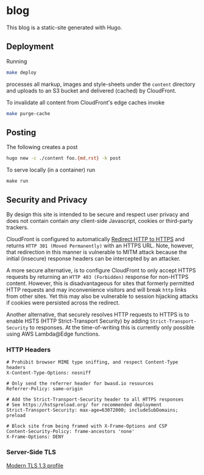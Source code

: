 # blog

This blog is a static-site generated with Hugo.

## Deployment

Running
```sh
make deploy
```
processes all markup, images and style-sheets under the `content`
directory and uploads to an S3 bucket and delivered (cached) by
CloudFront.

To invalidate all content from CloudFront's edge caches invoke
```sh
make purge-cache
```

## Posting

The following creates a post
```sh
hugo new -c ./content foo.{md,rst} -k post
```

To serve locally (in a container) run
```
make run
```

## Security and Privacy

By design this site is intended to be secure and respect user privacy
and does not contain contain  _any_ client-side Javascript, cookies or
third-party trackers.

CloudFront is configured to automatically [Redirect HTTP to
HTTPS](https://docs.aws.amazon.com/AmazonCloudFront/latest/DeveloperGuide/using-https-cloudfront-to-s3-origin.html)
and returns `HTTP 301 (Moved Permanently)` with an HTTPS URL. Note,
however, that redirection in this manner is vulnerable to MITM attack
because the initial (insecure) response headers can be intercepted by an
attacker.

A more secure alternative, is to configure CloudFront to only accept
HTTPS requests by returning an `HTTP 403 (Forbidden)` response for
non-HTTPS content. However, this is disadvantageous for sites that
formerly permitted HTTP requests and may inconvenience visitors and will
break `http` links from other sites. Yet this may also be vulnerable to
session hijacking attacks if cookies were persisted across the redirect.

Another alternative, that securely resolves HTTP requests to HTTPS is to
enable HSTS (HTTP Strict-Transport Security) by adding
`Strict-Transport-Security` to responses. At the time-of-writing this is
currently only possible using AWS Lambda@Edge functions.

### HTTP Headers

```
# Prohibit browser MIME type sniffing, and respect Content-Type headers
X-Content-Type-Options: nosniff

# Only send the referrer header for bwasd.io resources
Referrer-Policy: same-origin

# Add the Strict-Transport-Security header to all HTTPS responses
# See https://hstspreload.org/ for recommended deployment
Strict-Transport-Security: max-age=63072000; includeSubDomains; preload

# Block site from being framed with X-Frame-Options and CSP
Content-Security-Policy: frame-ancestors 'none'
X-Frame-Options: DENY
```

### Server-Side TLS

[Modern TLS 1.3
profile](https://wiki.mozilla.org/Security/Server_Side_TLS#Modern_compatibility)
